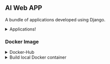 ## AI Web APP
A bundle of applications developed using Django.
<details>
 <summary>Applications!</summary>

- Signture Extraction and Verification
	- Image Processing
		- OpenCV - ROI, Canny Edge, HSV, Morphological Transformation
	 - Image Classification
		 - Siamese Neural Network - Signature Verification
- Waste Segregation
	- Convolution Neural Network
 - Object Detection
	 - YOLO 
 - Automatic License Plate Recognition 
	 - Viola Jones Algorithm - HaarCascades  
	 - YOLO - Trucks License plate identification ( Integration pending)
	-	pytesseract for OCR, MLP (pending)
</details>

### Docker Image

<details><summary> Docker-Hub</summary><blockquote>

```sh
docker pull vvohra/webapp:v1
```
or
```sh
version: '3.1'

services:
  db:
    image: postgres
    environment:
      POSTGRES_DB: "db"
      POSTGRES_HOST_AUTH_METHOD: "trust"
  web:
    image: vvohra/webapp:v1
    command:
      - /bin/bash
      - -c
      - |
        python manage.py migrate
        python manage.py runserver 0.0.0.0:8000
    ports:
      - "8000:8000"
    depends_on:
      - db
```
```sh
docker-compose up
```
</blockquote></details>

<details><summary> Build local Docker container</summary><blockquote>

```sh
docker-compose build
docker-compose run web bash
python3 manage.py migrate
python3 manage.py createsuperuser
exit
docker-compose up
0.0.0.0:8000
```
### Screenshots
![Home](https://github.com/vasantvohra/AI-WebAPP/blob/master/media/AI%20web%20app.jpg "Homepage")
![Signature Extraction](https://github.com/vasantvohra/AI-WebAPP/blob/master/media/AI%20web%20app%20(1).jpg "Signature Extraction")
![Signature Verification](https://github.com/vasantvohra/AI-WebAPP/blob/master/media/AI%20web%20app%20(1).jpg "Signature Verification")
![Waste Segregation](https://github.com/vasantvohra/AI-WebAPP/blob/master/media/AI%20web%20app%20(4).jpg "Waste Segregation")
![ALPR](https://github.com/vasantvohra/AI-WebAPP/blob/master/media/AI%20web%20app%20(7).jpg "ALPR")
